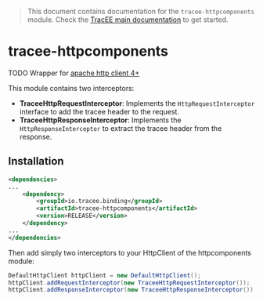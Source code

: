> This document contains documentation for the `tracee-httpcomponents` module.  Check the [TracEE main documentation](/README.md) to get started.

# tracee-httpcomponents

TODO Wrapper for [apache http client 4+](http://hc.apache.org/httpcomponents-client-ga/)

This module contains two interceptors:
* __TraceeHttpRequestInterceptor__: Implements the `HttpRequestInterceptor` interface to add the tracee header to the request.
* __TraceeHttpResponseInterceptor__: Implements the `HttpResponseInterceptor` to extract the tracee header from the response.
 

## Installation

```xml
<dependencies>
...
    <dependency>
        <groupId>io.tracee.binding</groupId>
   		<artifactId>tracee-httpcomponents</artifactId>
        <version>RELEASE</version>
    </dependency>
...
</dependencies>
```

Then add simply two interceptors to your HttpClient of the httpcomponents module:

```java
DefaultHttpClient httpClient = new DefaultHttpClient();
httpClient.addRequestInterceptor(new TraceeHttpRequestInterceptor());
httpClient.addResponseInterceptor(new TraceeHttpResponseInterceptor());
```
